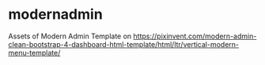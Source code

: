 # modernadmin
Assets of Modern Admin Template on https://pixinvent.com/modern-admin-clean-bootstrap-4-dashboard-html-template/html/ltr/vertical-modern-menu-template/
